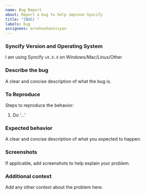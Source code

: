 ```yaml
---
name: Bug Report
about: Report a bug to help improve Syncify
title: "[BUG] "
labels: bug
assignees: arnohovhannisyan
---
```


### Syncify Version and Operating System

I am using Syncify `vX.X.X` on Windows/Mac/Linux/Other

<!-- Please fill in your version and OS -->

### Describe the bug

A clear and concise description of what the bug is.

### To Reproduce

Steps to reproduce the behavior:

1. Do '...'

### Expected behavior

A clear and concise description of what you expected to happen.

### Screenshots

If applicable, add screenshots to help explain your problem.

### Additional context

Add any other context about the problem here.
